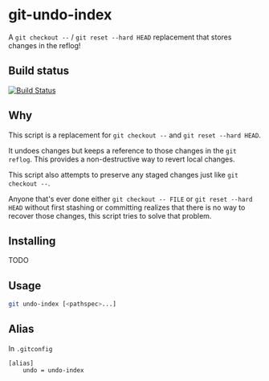 # git-undo-index
A `git checkout --` / `git reset --hard HEAD` replacement that stores changes in the reflog!

## Build status

[![Build Status](https://travis-ci.org/weikinhuang/git-undo-index.svg?branch=master)](https://travis-ci.org/weikinhuang/git-undo-index)

## Why

This script is a replacement for `git checkout --` and `git reset --hard HEAD`.

It undoes changes but keeps a reference to those changes in the `git reflog`. This provides a
non-destructive way to revert local changes.

This script also attempts to preserve any staged changes just like `git checkout --`.

Anyone that's ever done either `git checkout -- FILE` or `git reset --hard HEAD` without first stashing or
committing realizes that there is no way to recover those changes, this script tries to solve that problem.

## Installing

TODO

## Usage

```bash
git undo-index [<pathspec>...]
```

## Alias

In `.gitconfig`

```
[alias]
    undo = undo-index
````
